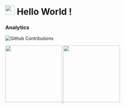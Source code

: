 <h1><img src="https://emojis.slackmojis.com/emojis/images/1531849430/4246/blob-sunglasses.gif?1531849430" width="30"/> Hello World ! </h1>

### Analytics

![Github Contributions](https://github-readme-streak-stats.herokuapp.com/?user=llima)

<p align="left">
<a href="https://github.com/GuillaumeFalourd">
  <img height="180em" src="https://github-readme-stats.vercel.app/api/?username=llima&count_private=true&show_icons=true"/>
  <img height="180em" src="https://github-readme-stats.vercel.app/api/top-langs/?username=llima&layout=compact&langs_count=8"/>
</a>
</p>

